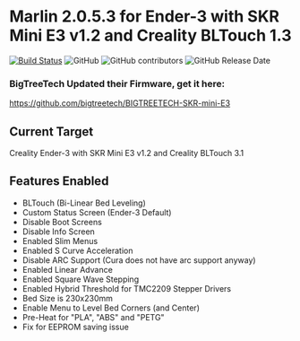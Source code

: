 ﻿# Marlin 2.0.5.3 for Ender-3 with SKR Mini E3 v1.2 and Creality BLTouch 1.3

[![Build Status](https://travis-ci.org/MarlinFirmware/Marlin.svg?branch=2.0.x)](https://travis-ci.org/MarlinFirmware/Marlin)
![GitHub](https://img.shields.io/github/license/marlinfirmware/marlin.svg)
![GitHub contributors](https://img.shields.io/github/contributors/marlinfirmware/marlin.svg)
![GitHub Release Date](https://img.shields.io/github/release-date/marlinfirmware/marlin.svg)

### BigTreeTech Updated their Firmware, get it here:
https://github.com/bigtreetech/BIGTREETECH-SKR-mini-E3

## Current Target

Creality Ender-3 with SKR Mini E3 v1.2 and Creality BLTouch 3.1

## Features Enabled

- BLTouch (Bi-Linear Bed Leveling)
- Custom Status Screen (Ender-3 Default)
- Disable Boot Screens
- Disable Info Screen
- Enabled Slim Menus
- Enabled S Curve Acceleration
- Disable ARC Support (Cura does not have arc support anyway)
- Enabled Linear Advance
- Enabled Square Wave Stepping
- Enabled Hybrid Threshold for TMC2209 Stepper Drivers
- Bed Size is 230x230mm
- Enable Menu to Level Bed Corners (and Center)
- Pre-Heat for "PLA", "ABS" and "PETG"
- Fix for EEPROM saving issue

